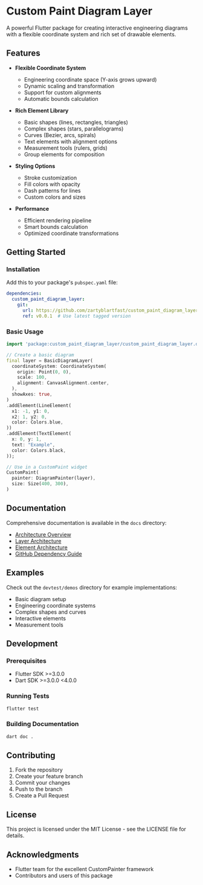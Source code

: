 # Custom Paint Diagram Layer

A powerful Flutter package for creating interactive engineering diagrams with a flexible coordinate system and rich set of drawable elements.

## Features

- **Flexible Coordinate System**
  - Engineering coordinate space (Y-axis grows upward)
  - Dynamic scaling and transformation
  - Support for custom alignments
  - Automatic bounds calculation

- **Rich Element Library**
  - Basic shapes (lines, rectangles, triangles)
  - Complex shapes (stars, parallelograms)
  - Curves (Bezier, arcs, spirals)
  - Text elements with alignment options
  - Measurement tools (rulers, grids)
  - Group elements for composition

- **Styling Options**
  - Stroke customization
  - Fill colors with opacity
  - Dash patterns for lines
  - Custom colors and sizes

- **Performance**
  - Efficient rendering pipeline
  - Smart bounds calculation
  - Optimized coordinate transformations

## Getting Started

### Installation

Add this to your package's `pubspec.yaml` file:

```yaml
dependencies:
  custom_paint_diagram_layer:
    git:
      url: https://github.com/zartyblartfast/custom_paint_diagram_layer.git
      ref: v0.0.1  # Use latest tagged version
```

### Basic Usage

```dart
import 'package:custom_paint_diagram_layer/custom_paint_diagram_layer.dart';

// Create a basic diagram
final layer = BasicDiagramLayer(
  coordinateSystem: CoordinateSystem(
    origin: Point(0, 0),
    scale: 100,
    alignment: CanvasAlignment.center,
  ),
  showAxes: true,
)
.addElement(LineElement(
  x1: -1, y1: 0,
  x2: 1, y2: 0,
  color: Colors.blue,
))
.addElement(TextElement(
  x: 0, y: 1,
  text: "Example",
  color: Colors.black,
));

// Use in a CustomPaint widget
CustomPaint(
  painter: DiagramPainter(layer),
  size: Size(400, 300),
)
```

## Documentation

Comprehensive documentation is available in the `docs` directory:

- [Architecture Overview](docs/architecture/uml.md)
- [Layer Architecture](docs/Layer_Architecture.md)
- [Element Architecture](docs/Element_Architecture.md)
- [GitHub Dependency Guide](docs/github_dependency.md)

## Examples

Check out the `devtest/demos` directory for example implementations:

- Basic diagram setup
- Engineering coordinate systems
- Complex shapes and curves
- Interactive elements
- Measurement tools

## Development

### Prerequisites
- Flutter SDK >=3.0.0
- Dart SDK >=3.0.0 <4.0.0

### Running Tests
```bash
flutter test
```

### Building Documentation
```bash
dart doc .
```

## Contributing

1. Fork the repository
2. Create your feature branch
3. Commit your changes
4. Push to the branch
5. Create a Pull Request

## License

This project is licensed under the MIT License - see the LICENSE file for details.

## Acknowledgments

- Flutter team for the excellent CustomPainter framework
- Contributors and users of this package
